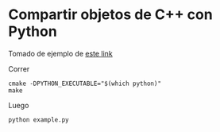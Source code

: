 # Compartir objetos de C++ con Python

Tomado de ejemplo de [este link](https://pybind11.readthedocs.io/en/stable/classes.html)

Correr

```
cmake -DPYTHON_EXECUTABLE="$(which python)"
make
```

Luego

```
python example.py
```
